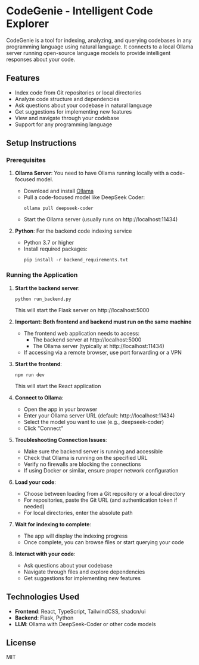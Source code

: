 
# CodeGenie - Intelligent Code Explorer

CodeGenie is a tool for indexing, analyzing, and querying codebases in any programming language using natural language. It connects to a local Ollama server running open-source language models to provide intelligent responses about your code.

## Features

- Index code from Git repositories or local directories
- Analyze code structure and dependencies
- Ask questions about your codebase in natural language
- Get suggestions for implementing new features
- View and navigate through your codebase
- Support for any programming language

## Setup Instructions

### Prerequisites

1. **Ollama Server**: You need to have Ollama running locally with a code-focused model.
   - Download and install [Ollama](https://ollama.ai/download)
   - Pull a code-focused model like DeepSeek Coder:
     ```
     ollama pull deepseek-coder
     ```
   - Start the Ollama server (usually runs on http://localhost:11434)

2. **Python**: For the backend code indexing service
   - Python 3.7 or higher
   - Install required packages:
     ```
     pip install -r backend_requirements.txt
     ```

### Running the Application

1. **Start the backend server**:
   ```
   python run_backend.py
   ```
   This will start the Flask server on http://localhost:5000

2. **Important: Both frontend and backend must run on the same machine**
   - The frontend web application needs to access:
     - The backend server at http://localhost:5000
     - The Ollama server (typically at http://localhost:11434)
   - If accessing via a remote browser, use port forwarding or a VPN

3. **Start the frontend**:
   ```
   npm run dev
   ```
   This will start the React application

4. **Connect to Ollama**:
   - Open the app in your browser
   - Enter your Ollama server URL (default: http://localhost:11434)
   - Select the model you want to use (e.g., deepseek-coder)
   - Click "Connect"

5. **Troubleshooting Connection Issues**:
   - Make sure the backend server is running and accessible
   - Check that Ollama is running on the specified URL
   - Verify no firewalls are blocking the connections
   - If using Docker or similar, ensure proper network configuration

6. **Load your code**:
   - Choose between loading from a Git repository or a local directory
   - For repositories, paste the Git URL (and authentication token if needed)
   - For local directories, enter the absolute path

7. **Wait for indexing to complete**:
   - The app will display the indexing progress
   - Once complete, you can browse files or start querying your code

8. **Interact with your code**:
   - Ask questions about your codebase
   - Navigate through files and explore dependencies
   - Get suggestions for implementing new features

## Technologies Used

- **Frontend**: React, TypeScript, TailwindCSS, shadcn/ui
- **Backend**: Flask, Python
- **LLM**: Ollama with DeepSeek-Coder or other code models

## License

MIT
